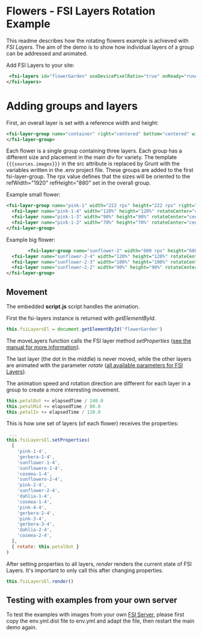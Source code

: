 # Flowers - FSI Layers Rotation Example

This readme describes how the rotating flowers example is achieved with *FSI Layers*.
The aim of the demo is to show how individual layers of a group can be addressed and animated.

Add FSI Layers to your site:

```xml
 <fsi-layers id="flowerGarden" useDevicePixelRatio="true" onReady="runAnimation" width="100%" height="100%">
</fsi-layers>
```

# Adding groups and layers

First, an overall layer is set with a reference width and height:
```xml
<fsi-layer-group name="container" right="centered" bottom="centered" width="100%" height="100%" refMode="fill" refWidth="1920" refHeight="880">
</fsi-layer-group>
```

Each flower is a single group containing three layers.
Each group has a different size and placement in the main div for variety.
The template ``{{{sources.images}}}`` in the src attribute is replaced by Grunt with the variables written in the .env project file.
These groups are added to the first fsi-layer-group. The rpx value defines that the sizes will be oriented to the refWidth="1920" refHeight="880" set in the overall group.

Example small flower:
```xml
<fsi-layer-group name="pink-1" width="222 rpx" height="222 rpx" right="-180 rpx" top="280 rpx">
  <fsi-layer name="pink-1-4" width="120%" height="120%" rotateCenter="center center" src="{{{sources.images}}}/flower/photos/pink.png"></fsi-layer>
  <fsi-layer name="pink-1-3" width="90%" height="90%" rotateCenter="center center" src="{{{sources.images}}}/flower/photos/pink.png" ></fsi-layer>
  <fsi-layer name="pink-1-2" width="70%" height="70%" rotateCenter="center center" src="{{{sources.images}}}/flower/photos/pink.png" ></fsi-layer>
</fsi-layer-group>
```

Example big flower:
```xml
        <fsi-layer-group name="sunflower-2" width="600 rpx" height="600 rpx" top="250 rpx" left="200 rpx">
  <fsi-layer name="sunflower-2-4" width="120%" height="120%" rotateCenter="center center" rotate="-5" src="{{{sources.images}}}/flower/photos/sunflower.png" ></fsi-layer>
  <fsi-layer name="sunflower-2-3" width="100%" height="100%" rotateCenter="center center" src="{{{sources.images}}}/flower/photos/sunflower.png" ></fsi-layer>
  <fsi-layer name="sunflower-2-2" width="90%" height="90%" rotateCenter="center center" src="{{{sources.images}}}/flower/photos/sunflower.png" ></fsi-layer>
</fsi-layer-group>
```

## Movement

The embedded **script.js** script handles the animation.

First the fsi-layers instance is returned with *getElementById*.

```javascript
this.fsiLayersEl = document.getElementById('flowerGarden')
```

The moveLayers function calls the FSI layer method *setProperties* ([see the manual for more information](https://docs.neptunelabs.com/fsi-viewer/latest/fsi-layers/javascript-interface)).

The last layer (the dot in the middle) is never moved, while the other layers are animated with the parameter
*rotate* ([all available parameters for FSI Layers](https://docs.neptunelabs.com/fsi-viewer/latest/fsi-layers/parameters)).

The animation speed and rotation direction are different for each layer in a group to create a more interesting movement.

```javascript
this.petalOut += elapsedTime / 240.0
this.petalMid += elapsedTime / 80.0
this.petalIn += elapsedTime / 120.0
```

This is how one set of layers (of each flower) receives the properties:

```javascript
 ...
this.fsiLayersEl.setProperties(
  [
    'pink-1-4',
    'gerbera-1-4',
    'sunflower-1-4',
    'sunflowero-1-4',
    'cosmea-1-4',
    'sunflowero-2-4',
    'pink-2-4',
    'sunflower-2-4',
    'dahlia-1-4',
    'cosmea-1-4',
    'pink-4-4',
    'gerbera-2-4',
    'pink-3-4',
    'gerbera-3-4',
    'dahlia-2-4',
    'cosmea-2-4',
  ],
  { rotate: this.petalOut }
)
```
After setting properties to all layers, *render* renders the current state of FSI Layers. It's important to only call this after changing properties.

```javascript
this.fsiLayersEl.render()
```

## Testing with examples from  your own server

To test the examples with images from your own [FSI Server](https://www.neptunelabs.com/fsi-server/), please first copy the env.yml.dist file to env.yml and adapt the file, then restart the main demo again.
